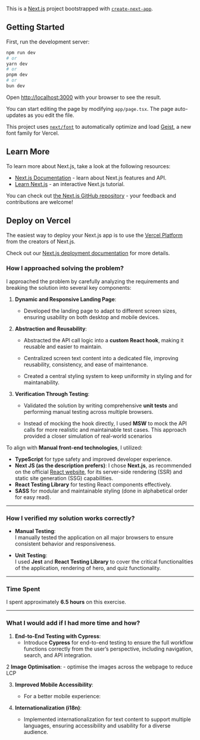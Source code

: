 This is a [Next.js](https://nextjs.org) project bootstrapped with [`create-next-app`](https://nextjs.org/docs/app/api-reference/cli/create-next-app).

## Getting Started

First, run the development server:

```bash
npm run dev
# or
yarn dev
# or
pnpm dev
# or
bun dev
```

Open [http://localhost:3000](http://localhost:3000) with your browser to see the result.

You can start editing the page by modifying `app/page.tsx`. The page auto-updates as you edit the file.

This project uses [`next/font`](https://nextjs.org/docs/app/building-your-application/optimizing/fonts) to automatically optimize and load [Geist](https://vercel.com/font), a new font family for Vercel.

## Learn More

To learn more about Next.js, take a look at the following resources:

- [Next.js Documentation](https://nextjs.org/docs) - learn about Next.js features and API.
- [Learn Next.js](https://nextjs.org/learn) - an interactive Next.js tutorial.

You can check out [the Next.js GitHub repository](https://github.com/vercel/next.js) - your feedback and contributions are welcome!

## Deploy on Vercel

The easiest way to deploy your Next.js app is to use the [Vercel Platform](https://vercel.com/new?utm_medium=default-template&filter=next.js&utm_source=create-next-app&utm_campaign=create-next-app-readme) from the creators of Next.js.

Check out our [Next.js deployment documentation](https://nextjs.org/docs/app/building-your-application/deploying) for more details.

### **How I approached solving the problem?**

I approached the problem by carefully analyzing the  requirements and breaking the solution into several key components:

1. **Dynamic and Responsive Landing Page**:  
   - Developed the landing page to adapt to different screen sizes, ensuring usability on both desktop and mobile devices.

2. **Abstraction and Reusability**:  
   - Abstracted the API call logic into a **custom React hook**, making it reusable and easier to maintain.

   - Centralized screen text content into a dedicated file, improving reusability, consistency, and ease of maintenance.

   - Created a central styling system to keep uniformity in styling and for maintanability.

3. **Verification Through Testing**:  
   - Validated the solution by writing comprehensive **unit tests** and performing manual testing across multiple browsers.

   - Instead of mocking the hook directly, I used **MSW** to mock the API calls for more realistic and maintainable test cases. This approach provided a closer simulation of real-world scenarios

To align with **Manual  front-end technologies**, I utilized:
- **TypeScript** for type safety and improved developer experience.
- **Next JS (as the description prefers)**: I chose **Next.js**, as recommended on the official [React website](https://react.dev/learn/start-a-new-react-project), for its server-side rendering (SSR) and static site generation (SSG) capabilities.
- **React Testing Library** for testing React components effectively.
- **SASS** for modular and maintainable styling (done in alphabetical order for easy read).

---

### **How I verified my solution works correctly?**

- **Manual Testing**:  
  I manually tested the application on all major browsers to ensure consistent behavior and responsiveness.

- **Unit Testing**:  
  I used **Jest** and **React Testing Library** to cover the critical functionalities of the application, rendering of hero, and quiz functionality.

---

### **Time Spent**

I spent approximately **6.5 hours** on this exercise.

---

### **What I would add if I had more time and how?**

1. **End-to-End Testing with Cypress**:  
   - Introduce **Cypress** for end-to-end testing to ensure the full workflow functions correctly from the user’s perspective, including navigation, search, and API integration.

2 **Image Optimisation**:
    - optimise the images across the webpage to reduce LCP

3. **Improved Mobile Accessibility**:  
   - For a better mobile experience:

4. **Internationalization (i18n)**:  
   - Implemented internationalization for text content to support multiple languages, ensuring accessibility and usability for a diverse audience.

